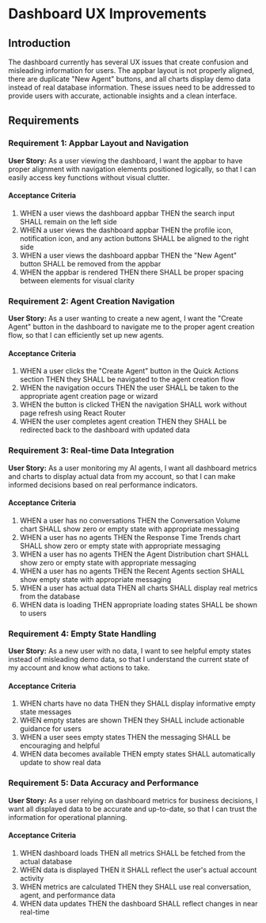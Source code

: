 # Dashboard UX Improvements

## Introduction

The dashboard currently has several UX issues that create confusion and misleading information for users. The appbar layout is not properly aligned, there are duplicate "New Agent" buttons, and all charts display demo data instead of real database information. These issues need to be addressed to provide users with accurate, actionable insights and a clean interface.

## Requirements

### Requirement 1: Appbar Layout and Navigation

**User Story:** As a user viewing the dashboard, I want the appbar to have proper alignment with navigation elements positioned logically, so that I can easily access key functions without visual clutter.

#### Acceptance Criteria

1. WHEN a user views the dashboard appbar THEN the search input SHALL remain on the left side
2. WHEN a user views the dashboard appbar THEN the profile icon, notification icon, and any action buttons SHALL be aligned to the right side
3. WHEN a user views the dashboard appbar THEN the "New Agent" button SHALL be removed from the appbar
4. WHEN the appbar is rendered THEN there SHALL be proper spacing between elements for visual clarity

### Requirement 2: Agent Creation Navigation

**User Story:** As a user wanting to create a new agent, I want the "Create Agent" button in the dashboard to navigate me to the proper agent creation flow, so that I can efficiently set up new agents.

#### Acceptance Criteria

1. WHEN a user clicks the "Create Agent" button in the Quick Actions section THEN they SHALL be navigated to the agent creation flow
2. WHEN the navigation occurs THEN the user SHALL be taken to the appropriate agent creation page or wizard
3. WHEN the button is clicked THEN the navigation SHALL work without page refresh using React Router
4. WHEN the user completes agent creation THEN they SHALL be redirected back to the dashboard with updated data

### Requirement 3: Real-time Data Integration

**User Story:** As a user monitoring my AI agents, I want all dashboard metrics and charts to display actual data from my account, so that I can make informed decisions based on real performance indicators.

#### Acceptance Criteria

1. WHEN a user has no conversations THEN the Conversation Volume chart SHALL show zero or empty state with appropriate messaging
2. WHEN a user has no agents THEN the Response Time Trends chart SHALL show zero or empty state with appropriate messaging
3. WHEN a user has no agents THEN the Agent Distribution chart SHALL show zero or empty state with appropriate messaging
4. WHEN a user has no agents THEN the Recent Agents section SHALL show empty state with appropriate messaging
5. WHEN a user has actual data THEN all charts SHALL display real metrics from the database
6. WHEN data is loading THEN appropriate loading states SHALL be shown to users

### Requirement 4: Empty State Handling

**User Story:** As a new user with no data, I want to see helpful empty states instead of misleading demo data, so that I understand the current state of my account and know what actions to take.

#### Acceptance Criteria

1. WHEN charts have no data THEN they SHALL display informative empty state messages
2. WHEN empty states are shown THEN they SHALL include actionable guidance for users
3. WHEN a user sees empty states THEN the messaging SHALL be encouraging and helpful
4. WHEN data becomes available THEN empty states SHALL automatically update to show real data

### Requirement 5: Data Accuracy and Performance

**User Story:** As a user relying on dashboard metrics for business decisions, I want all displayed data to be accurate and up-to-date, so that I can trust the information for operational planning.

#### Acceptance Criteria

1. WHEN dashboard loads THEN all metrics SHALL be fetched from the actual database
2. WHEN data is displayed THEN it SHALL reflect the user's actual account activity
3. WHEN metrics are calculated THEN they SHALL use real conversation, agent, and performance data
4. WHEN data updates THEN the dashboard SHALL reflect changes in near real-time